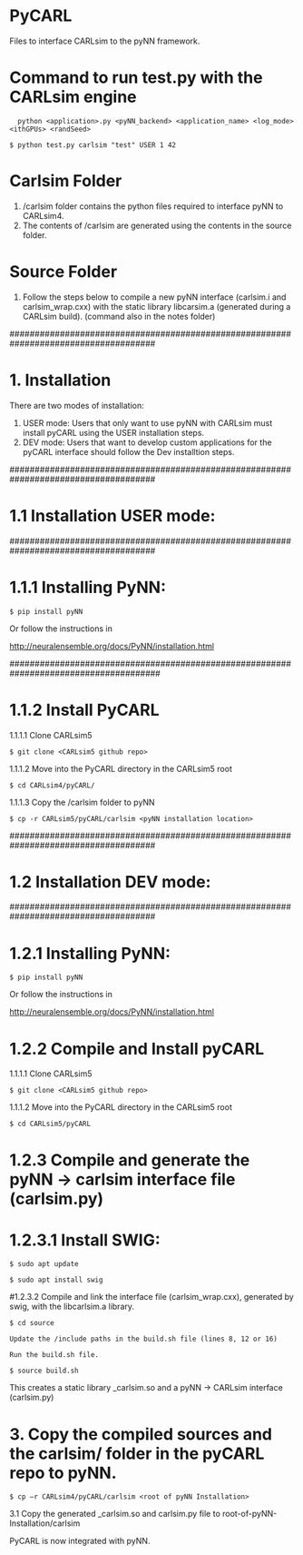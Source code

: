 # PyCARL
Files to interface CARLsim to the pyNN framework.

# Command to run test.py with the CARLsim engine
```
  python <application>.py <pyNN_backend> <application_name> <log_mode> <ithGPUs> <randSeed>

$ python test.py carlsim "test" USER 1 42
```

# Carlsim Folder
1. /carlsim folder contains the python files required to interface pyNN to CARLsim4.
2. The contents of /carlsim are generated using the contents in the source folder. 
 

# Source Folder
1. Follow the steps below to compile a new pyNN interface (carlsim.i and carlsim_wrap.cxx) with the static library libcarsim.a (generated during a
   CARLsim build). (command also in the notes folder)


#####################################################################################  

# 1. Installation 
There are two modes of installation: 
1. USER mode: Users that only want to use pyNN with CARLsim must install pyCARL 
using the USER installation steps. 
2. DEV mode: Users that want to develop custom applications for the pyCARL interface should
follow the Dev installtion steps. 

##################################################################################### 

# 1.1 Installation USER mode: 

##################################################################################### 

# 1.1.1 Installing PyNN:  
```
$ pip install pyNN 
```
Or follow the instructions in  

http://neuralensemble.org/docs/PyNN/installation.html 


###################################################################################### 

# 1.1.2 Install PyCARL  

1.1.1.1 Clone CARLsim5 
```
$ git clone <CARLsim5 github repo>
```

1.1.1.2 Move into the PyCARL directory in the CARLsim5 root
```
$ cd CARLsim4/pyCARL/ 
```

1.1.1.3 Copy the /carlsim folder to pyNN
```
$ cp -r CARLsim5/pyCARL/carlsim <pyNN installation location>
```

#####################################################################################  


# 1.2 Installation DEV mode: 

#####################################################################################

# 1.2.1 Installing PyNN:  
```
$ pip install pyNN 
```
Or follow the instructions in  

http://neuralensemble.org/docs/PyNN/installation.html 


# 1.2.2 Compile and Install pyCARL

1.1.1.1 Clone CARLsim5
```
$ git clone <CARLsim5 github repo>
```
1.1.1.2 Move into the PyCARL directory in the CARLsim5 root
```
$ cd CARLsim5/pyCARL
```


# 1.2.3 Compile and generate the pyNN -> carlsim  interface file (carlsim.py) 

# 1.2.3.1 Install SWIG:  
```
$ sudo apt update 

$ sudo apt install swig 
```
 

#1.2.3.2 Compile and link the interface file (carlsim_wrap.cxx), generated by swig, with the libcarlsim.a library.  
```
$ cd source  

Update the /include paths in the build.sh file (lines 8, 12 or 16) 

Run the build.sh file. 

$ source build.sh 
```
This creates a static library _carlsim.so and a pyNN -> CARLsim interface (carlsim.py) 

 
# 3. Copy the compiled sources and the carlsim/ folder in the pyCARL repo to pyNN.  
```
$ cp –r CARLsim4/pyCARL/carlsim <root of pyNN Installation>  
```
3.1 Copy the generated _carlsim.so and carlsim.py file to root-of-pyNN-Installation/carlsim 

 
PyCARL is now integrated with pyNN.  
 

